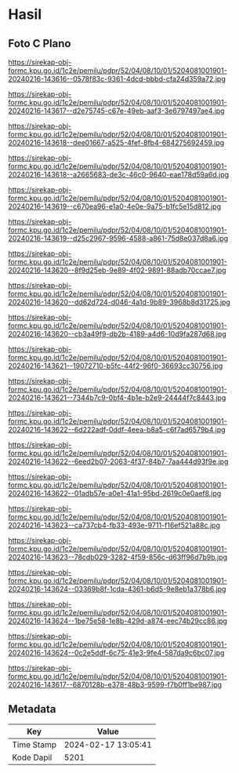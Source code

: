 # Hasil

## Foto C Plano

https://sirekap-obj-formc.kpu.go.id/1c2e/pemilu/pdpr/52/04/08/10/01/5204081001901-20240216-143616--0578f83c-9361-4dcd-bbbd-cfa24d359a72.jpg

https://sirekap-obj-formc.kpu.go.id/1c2e/pemilu/pdpr/52/04/08/10/01/5204081001901-20240216-143617--d2e75745-c67e-49eb-aaf3-3e6797497ae4.jpg

https://sirekap-obj-formc.kpu.go.id/1c2e/pemilu/pdpr/52/04/08/10/01/5204081001901-20240216-143618--dee01667-a525-4fef-8fb4-684275692459.jpg

https://sirekap-obj-formc.kpu.go.id/1c2e/pemilu/pdpr/52/04/08/10/01/5204081001901-20240216-143618--a2665683-de3c-46c0-9640-eae178d59a6d.jpg

https://sirekap-obj-formc.kpu.go.id/1c2e/pemilu/pdpr/52/04/08/10/01/5204081001901-20240216-143619--c670ea96-e1a0-4e0e-9a75-b1fc5e15d812.jpg

https://sirekap-obj-formc.kpu.go.id/1c2e/pemilu/pdpr/52/04/08/10/01/5204081001901-20240216-143619--d25c2967-9596-4588-a861-75d8e037d8a6.jpg

https://sirekap-obj-formc.kpu.go.id/1c2e/pemilu/pdpr/52/04/08/10/01/5204081001901-20240216-143620--8f9d25eb-9e89-4f02-9891-88adb70ccae7.jpg

https://sirekap-obj-formc.kpu.go.id/1c2e/pemilu/pdpr/52/04/08/10/01/5204081001901-20240216-143620--dd62d724-d046-4a1d-9b89-3968b8d31725.jpg

https://sirekap-obj-formc.kpu.go.id/1c2e/pemilu/pdpr/52/04/08/10/01/5204081001901-20240216-143620--cb3a49f9-db2b-4189-a4d6-10d9fa287d68.jpg

https://sirekap-obj-formc.kpu.go.id/1c2e/pemilu/pdpr/52/04/08/10/01/5204081001901-20240216-143621--19072710-b5fc-44f2-96f0-36693cc30756.jpg

https://sirekap-obj-formc.kpu.go.id/1c2e/pemilu/pdpr/52/04/08/10/01/5204081001901-20240216-143621--7344b7c9-0bf4-4b1e-b2e9-24444f7c8443.jpg

https://sirekap-obj-formc.kpu.go.id/1c2e/pemilu/pdpr/52/04/08/10/01/5204081001901-20240216-143622--6d222adf-0ddf-4eea-b8a5-c6f7ad6579b4.jpg

https://sirekap-obj-formc.kpu.go.id/1c2e/pemilu/pdpr/52/04/08/10/01/5204081001901-20240216-143622--6eed2b07-2063-4f37-84b7-7aa444d93f9e.jpg

https://sirekap-obj-formc.kpu.go.id/1c2e/pemilu/pdpr/52/04/08/10/01/5204081001901-20240216-143622--01adb57e-a0e1-41a1-95bd-2619c0e0aef8.jpg

https://sirekap-obj-formc.kpu.go.id/1c2e/pemilu/pdpr/52/04/08/10/01/5204081001901-20240216-143623--ca737cb4-fb33-493e-9711-f16ef521a88c.jpg

https://sirekap-obj-formc.kpu.go.id/1c2e/pemilu/pdpr/52/04/08/10/01/5204081001901-20240216-143623--78cdb029-3282-4f59-856c-d63ff96d7b9b.jpg

https://sirekap-obj-formc.kpu.go.id/1c2e/pemilu/pdpr/52/04/08/10/01/5204081001901-20240216-143624--03369b8f-1cda-4361-b6d5-9e8eb1a378b6.jpg

https://sirekap-obj-formc.kpu.go.id/1c2e/pemilu/pdpr/52/04/08/10/01/5204081001901-20240216-143624--1be75e58-1e8b-429d-a874-eec74b29cc86.jpg

https://sirekap-obj-formc.kpu.go.id/1c2e/pemilu/pdpr/52/04/08/10/01/5204081001901-20240216-143624--0c2e5ddf-6c75-41e3-9fe4-587da9c6bc07.jpg

https://sirekap-obj-formc.kpu.go.id/1c2e/pemilu/pdpr/52/04/08/10/01/5204081001901-20240216-143617--6870128b-e378-48b3-9599-f7b0ff1be987.jpg


## Metadata

| Key        | Value               |
| ---------- | ------------------- |
| Time Stamp | 2024-02-17 13:05:41 |
| Kode Dapil | 5201                |



